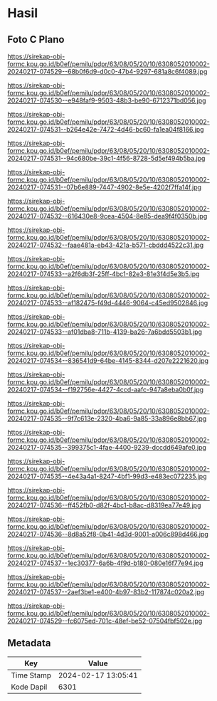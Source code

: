 # Hasil

## Foto C Plano

https://sirekap-obj-formc.kpu.go.id/b0ef/pemilu/pdpr/63/08/05/20/10/6308052010002-20240217-074529--68b0f6d9-d0c0-47b4-9297-681a8c6f4089.jpg

https://sirekap-obj-formc.kpu.go.id/b0ef/pemilu/pdpr/63/08/05/20/10/6308052010002-20240217-074530--e948faf9-9503-48b3-be90-6712371bd056.jpg

https://sirekap-obj-formc.kpu.go.id/b0ef/pemilu/pdpr/63/08/05/20/10/6308052010002-20240217-074531--b264e42e-7472-4d46-bc60-fa1ea04f8166.jpg

https://sirekap-obj-formc.kpu.go.id/b0ef/pemilu/pdpr/63/08/05/20/10/6308052010002-20240217-074531--94c680be-39c1-4f56-8728-5d5ef494b5ba.jpg

https://sirekap-obj-formc.kpu.go.id/b0ef/pemilu/pdpr/63/08/05/20/10/6308052010002-20240217-074531--07b6e889-7447-4902-8e5e-4202f7ffa14f.jpg

https://sirekap-obj-formc.kpu.go.id/b0ef/pemilu/pdpr/63/08/05/20/10/6308052010002-20240217-074532--616430e8-9cea-4504-8e85-dea9f4f0350b.jpg

https://sirekap-obj-formc.kpu.go.id/b0ef/pemilu/pdpr/63/08/05/20/10/6308052010002-20240217-074532--faae481a-eb43-421a-b571-cbddd4522c31.jpg

https://sirekap-obj-formc.kpu.go.id/b0ef/pemilu/pdpr/63/08/05/20/10/6308052010002-20240217-074533--a2f6db3f-25ff-4bc1-82e3-81e3f4d5e3b5.jpg

https://sirekap-obj-formc.kpu.go.id/b0ef/pemilu/pdpr/63/08/05/20/10/6308052010002-20240217-074533--af182475-f49d-4446-9064-c45ed9502846.jpg

https://sirekap-obj-formc.kpu.go.id/b0ef/pemilu/pdpr/63/08/05/20/10/6308052010002-20240217-074533--af01dba8-711b-4139-ba26-7a6bdd5503b1.jpg

https://sirekap-obj-formc.kpu.go.id/b0ef/pemilu/pdpr/63/08/05/20/10/6308052010002-20240217-074534--836541d9-64be-4145-8344-d207e2221620.jpg

https://sirekap-obj-formc.kpu.go.id/b0ef/pemilu/pdpr/63/08/05/20/10/6308052010002-20240217-074534--f192756e-4427-4ccd-aafc-947a8eba0b0f.jpg

https://sirekap-obj-formc.kpu.go.id/b0ef/pemilu/pdpr/63/08/05/20/10/6308052010002-20240217-074535--9f7c613e-2320-4ba6-9a85-33a896e8bb67.jpg

https://sirekap-obj-formc.kpu.go.id/b0ef/pemilu/pdpr/63/08/05/20/10/6308052010002-20240217-074535--399375c1-4fae-4400-9239-dccdd649afe0.jpg

https://sirekap-obj-formc.kpu.go.id/b0ef/pemilu/pdpr/63/08/05/20/10/6308052010002-20240217-074535--4e43a4a1-8247-4bf1-99d3-e483ec072235.jpg

https://sirekap-obj-formc.kpu.go.id/b0ef/pemilu/pdpr/63/08/05/20/10/6308052010002-20240217-074536--ff452fb0-d82f-4bc1-b8ac-d8319ea77e49.jpg

https://sirekap-obj-formc.kpu.go.id/b0ef/pemilu/pdpr/63/08/05/20/10/6308052010002-20240217-074536--8d8a52f8-0b41-4d3d-9001-a006c898d466.jpg

https://sirekap-obj-formc.kpu.go.id/b0ef/pemilu/pdpr/63/08/05/20/10/6308052010002-20240217-074537--1ec30377-6a6b-4f9d-b180-080e16f77e94.jpg

https://sirekap-obj-formc.kpu.go.id/b0ef/pemilu/pdpr/63/08/05/20/10/6308052010002-20240217-074537--2aef3be1-e400-4b97-83b2-117874c020a2.jpg

https://sirekap-obj-formc.kpu.go.id/b0ef/pemilu/pdpr/63/08/05/20/10/6308052010002-20240217-074529--fc6075ed-701c-48ef-be52-07504fbf502e.jpg


## Metadata

| Key        | Value               |
| ---------- | ------------------- |
| Time Stamp | 2024-02-17 13:05:41 |
| Kode Dapil | 6301                |



